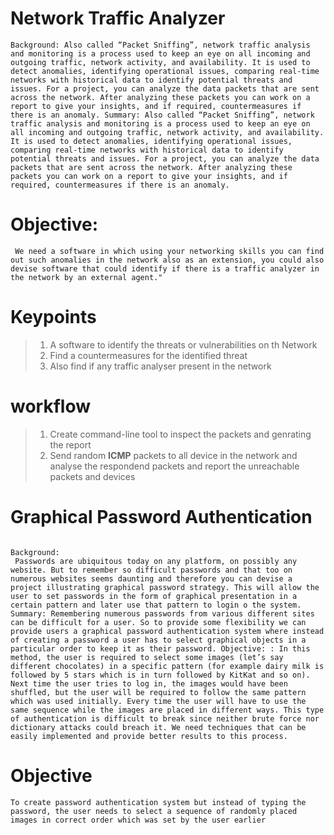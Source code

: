 # Network Traffic Analyzer
```
Background: Also called “Packet Sniffing”, network traffic analysis and monitoring is a process used to keep an eye on all incoming and outgoing traffic, network activity, and availability. It is used to detect anomalies, identifying operational issues, comparing real-time networks with historical data to identify potential threats and issues. For a project, you can analyze the data packets that are sent across the network. After analyzing these packets you can work on a report to give your insights, and if required, countermeasures if there is an anomaly. Summary: Also called “Packet Sniffing”, network traffic analysis and monitoring is a process used to keep an eye on all incoming and outgoing traffic, network activity, and availability. It is used to detect anomalies, identifying operational issues, comparing real-time networks with historical data to identify potential threats and issues. For a project, you can analyze the data packets that are sent across the network. After analyzing these packets you can work on a report to give your insights, and if required, countermeasures if there is an anomaly. 
```
# Objective:
```
 We need a software in which using your networking skills you can find out such anomalies in the network also as an extension, you could also devise software that could identify if there is a traffic analyzer in the network by an external agent."
```
# Keypoints
> 1. A software to identify the threats or vulnerabilities on th Network
> 2. Find a countermeasures for the identified threat
> 3. Also find if any traffic analyser present in the network

# workflow
> 1. Create command-line tool to inspect the packets and genrating the report
> 2. Send random **ICMP** packets to all device in the network and analyse the respondend packets and report the unreachable packets and devices


#  	Graphical Password Authentication
```

Background:
 Passwords are ubiquitous today on any platform, on possibly any website. But to remember so difficult passwords and that too on numerous websites seems daunting and therefore you can devise a project illustrating graphical password strategy. This will allow the user to set passwords in the form of graphical presentation in a certain pattern and later use that pattern to login o the system. Summary: Remembering numerous passwords from various different sites can be difficult for a user. So to provide some flexibility we can provide users a graphical password authentication system where instead of creating a password a user has to select graphical objects in a particular order to keep it as their password. Objective: : In this method, the user is required to select some images (let’s say different chocolates) in a specific pattern (for example dairy milk is followed by 5 stars which is in turn followed by KitKat and so on). Next time the user tries to log in, the images would have been shuffled, but the user will be required to follow the same pattern which was used initially. Every time the user will have to use the same sequence while the images are placed in different ways. This type of authentication is difficult to break since neither brute force nor dictionary attacks could breach it. We need techniques that can be easily implemented and provide better results to this process.
```

# Objective 
```
To create password authentication system but instead of typing the password, the user needs to select a sequence of randomly placed images in correct order which was set by the user earlier 
```
